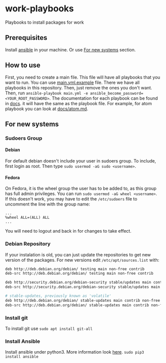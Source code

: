 # work-playbooks
Playbooks to install packages for work

## Prerequisites
Install [ansible](https://docs.ansible.com/ansible/latest/installation_guide/intro_installation.html) in your machine. Or use [For new systems](#for-new-systems) section.

## How to use
First, you need to create a main file. This file will have all playbooks that you
want to run. You can use [main.yml.example](main.yml.example) file. There we have all
playbooks in this repository. Then, just remove the ones you don't want.
Then, run `ansible-playbook main.yml -e ansible_become_password=<YOUR_ROOT_PASSWORD>`.
The documentation for each playbook can be found in [docs](docs/). it will have the
same as the playbook file. For example, for atom playbook you can look at
[docs/atom.md](docs/atom.md).

## For new systems
### Sudoers Group
#### Debian
For default debian doesn't include your user in sudoers group. To include, first login as root. Then type `sudo usermod -aG sudo <username>`.
#### Fedora
On Fedora, it is the wheel group the user has to be added to, as this group has full admin privileges. You can run `sudo usermod -aG wheel <username>`. If this doesn't work, you may have to edit the `/etc/sudoers` file to uncomment the line with the group name:
```
...
%wheel ALL=(ALL) ALL
...
```
You will need to logout and back in for changes to take effect.

### Debian Repository
If your instalation is old, you can just update the repositories to get new version of the packages. For new versions edit `/etc/apt/sources.list` with:
```bash
deb http://deb.debian.org/debian/ testing main non-free contrib
deb-src http://deb.debian.org/debian/ testing main non-free contrib

deb http://security.debian.org/debian-security stable/updates main contrib non-free
deb-src http://security.debian.org/debian-security stable/updates main contrib non-free

# stable-updates, previously known as 'volatile'
deb http://deb.debian.org/debian/ stable-updates main contrib non-free
deb-src http://deb.debian.org/debian/ stable-updates main contrib non-free
```

### Install git
To install git use `sudo apt install git-all`

### Install Ansible
Install ansible under python3. More information look [here](https://docs.ansible.com/ansible/latest/reference_appendices/python_3_support.html).
`sudo pip3 install ansible`
